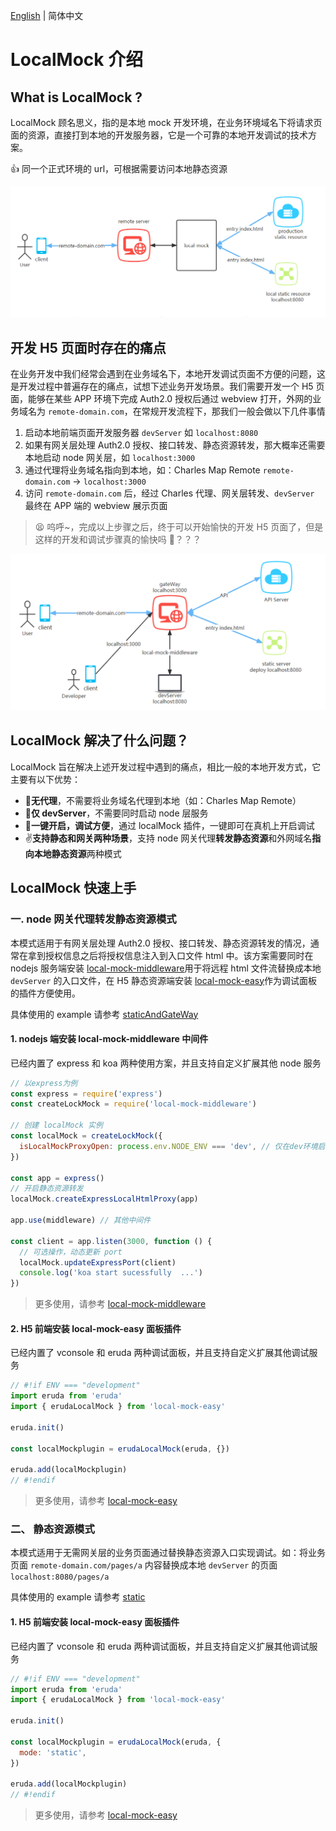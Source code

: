 [English](./README.md) | 简体中文

# LocalMock 介绍

## What is LocalMock ?

LocalMock 顾名思义，指的是本地 mock 开发环境，在业务环境域名下将请求页面的资源，直接打到本地的开发服务器，它是一个可靠的本地开发调试的技术方案。

👍 同一个正式环境的 url，可根据需要访问本地静态资源

<img width="600" src="./docs/assets/sence-example.png" alt="sence-example" />

## 开发 H5 页面时存在的痛点

在业务开发中我们经常会遇到在业务域名下，本地开发调试页面不方便的问题，这是开发过程中普遍存在的痛点，试想下述业务开发场景。我们需要开发一个 H5 页面，能够在某些 APP 环境下完成 Auth2.0 授权后通过 webview 打开，外网的业务域名为 `remote-domain.com`，在常规开发流程下，那我们一般会做以下几件事情

1. 启动本地前端页面开发服务器 `devServer` 如 `localhost:8080`
1. 如果有网关层处理 Auth2.0 授权、接口转发、静态资源转发，那大概率还需要本地启动 node 网关层，如 `localhost:3000`
1. 通过代理将业务域名指向到本地，如：Charles Map Remote `remote-domain.com` -> `localhost:3000`
1. 访问 `remote-domain.com` 后，经过 Charles 代理、网关层转发、`devServer` 最终在 APP 端的 webview 展示页面

> 😫 呜呼~，完成以上步骤之后，终于可以开始愉快的开发 H5 页面了，但是这样的开发和调试步骤真的愉快吗 🤔？？？

<img width="600" src="./docs/assets/h5-gateway.png" alt="h5-gateway" />

## LocalMock 解决了什么问题？

LocalMock 旨在解决上述开发过程中遇到的痛点，相比一般的本地开发方式，它主要有以下优势：

- 🎉**无代理**，不需要将业务域名代理到本地（如：Charles Map Remote）
- 🚀**仅 devServer**，不需要同时启动 node 层服务
- 🌻**一键开启，调试方便**，通过 localMock 插件，一键即可在真机上开启调试
- ✌️**支持静态和网关两种场景**，支持 node 网关代理**转发静态资源**和外网域名**指向本地静态资源**两种模式

## LocalMock 快速上手

### 一. node 网关代理转发静态资源模式

本模式适用于有网关层处理 Auth2.0 授权、接口转发、静态资源转发的情况，通常在拿到授权信息之后将授权信息注入到入口文件 html 中。该方案需要同时在 nodejs 服务端安装 [local-mock-middleware](https://www.npmjs.com/package/local-mock-middleware)用于将远程 html 文件流替换成本地 `devServer` 的入口文件，在 H5 静态资源端安装 [local-mock-easy](https://www.npmjs.com/package/local-mock-easy)作为调试面板的插件方便使用。

具体使用的 example 请参考 [staticAndGateWay](./example/staticAndGateWay/README_CN.md)

#### 1. nodejs 端安装 local-mock-middleware 中间件

已经内置了 express 和 koa 两种使用方案，并且支持自定义扩展其他 node 服务

```js
// 以express为例
const express = require('express')
const createLockMock = require('local-mock-middleware')

// 创建 localMock 实例
const localMock = createLockMock({
  isLocalMockProxyOpen: process.env.NODE_ENV === 'dev', // 仅在dev环境启动
})

const app = express()
// 开启静态资源转发
localMock.createExpressLocalHtmlProxy(app)

app.use(middleware) // 其他中间件

const client = app.listen(3000, function () {
  // 可选操作，动态更新 port
  localMock.updateExpressPort(client)
  console.log('koa start sucessfully  ...')
})
```

> 更多使用，请参考 [local-mock-middleware](https://www.npmjs.com/package/local-mock-middleware)

#### 2. H5 前端安装 local-mock-easy 面板插件

已经内置了 vconsole 和 eruda 两种调试面板，并且支持自定义扩展其他调试服务

```js
// #!if ENV === "development"
import eruda from 'eruda'
import { erudaLocalMock } from 'local-mock-easy'

eruda.init()

const localMockplugin = erudaLocalMock(eruda, {})

eruda.add(localMockplugin)
// #!endif
```

> 更多使用，请参考 [local-mock-easy](https://www.npmjs.com/package/local-mock-easy)

### 二、 静态资源模式

本模式适用于无需网关层的业务页面通过替换静态资源入口实现调试。如：将业务页面 `remote-domain.com/pages/a` 内容替换成本地 `devServer` 的页面 `localhost:8080/pages/a`

具体使用的 example 请参考 [static](./example/static/README_CN.md)

#### 1. H5 前端安装 local-mock-easy 面板插件

已经内置了 vconsole 和 eruda 两种调试面板，并且支持自定义扩展其他调试服务

```js
// #!if ENV === "development"
import eruda from 'eruda'
import { erudaLocalMock } from 'local-mock-easy'

eruda.init()

const localMockplugin = erudaLocalMock(eruda, {
  mode: 'static',
})

eruda.add(localMockplugin)
// #!endif
```

> 更多使用，请参考 [local-mock-easy](https://www.npmjs.com/package/local-mock-easy)
